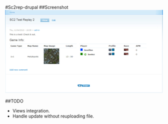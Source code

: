 #Sc2rep-drupal
##Screenshot
![Sample sc2rep node](http://github.com/ameerkat/sc2rep-drupal/raw/master/images/screenshot-demo-node.jpg)

##TODO
* Views integration.
* Handle update without reuploading file.
